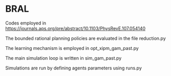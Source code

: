 # BRAL
Codes employed in https://journals.aps.org/pre/abstract/10.1103/PhysRevE.107.054140

The bounded rational planning policies are evaluated in the file reduction.py

The learning mechanism is employed in opt_xipm_gam_past.py

The main simulation loop is written in sim_gam_past.py

Simulations are run by defining agents parameters using runs.py

